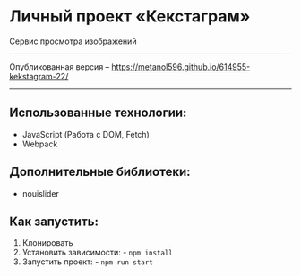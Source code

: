 # Личный проект «Кекстаграм»

Сервис просмотра изображений

---

Опубликованная версия – https://metanol596.github.io/614955-kekstagram-22/

---

## Использованные технологии:

- JavaScript (Работа с DOM, Fetch)
- Webpack

## Дополнительные библиотеки:

- nouislider

## Как запустить:

1. Клонировать
2. Установить зависимости: - `npm install`
3. Запустить проект: - `npm run start`
